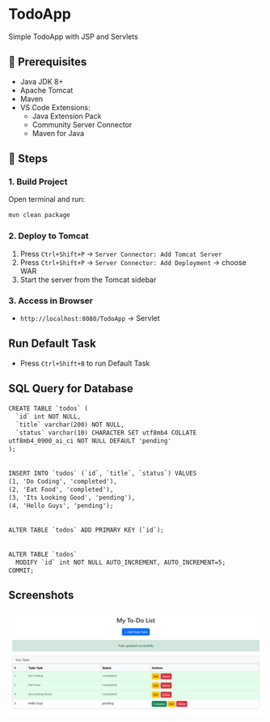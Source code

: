 # TodoApp
Simple TodoApp with JSP and Servlets

## 🔧 Prerequisites

- Java JDK 8+
- Apache Tomcat
- Maven
- VS Code Extensions:
  - Java Extension Pack
  - Community Server Connector
  - Maven for Java

## 🚀 Steps

### 1. Build Project

Open terminal and run:

```bash
mvn clean package
```

### 2. Deploy to Tomcat

1. Press `Ctrl+Shift+P` → `Server Connector: Add Tomcat Server`
2. Press `Ctrl+Shift+P` → `Server Connector: Add Deployment` → choose WAR
3. Start the server from the Tomcat sidebar

### 3. Access in Browser

- `http://localhost:8080/TodoApp` → Servlet


## Run Default Task

- Press `Ctrl+Shift+B` to run Default Task

## SQL Query for Database
```
CREATE TABLE `todos` (
  `id` int NOT NULL,
  `title` varchar(200) NOT NULL,
  `status` varchar(10) CHARACTER SET utf8mb4 COLLATE utf8mb4_0900_ai_ci NOT NULL DEFAULT 'pending'
);


INSERT INTO `todos` (`id`, `title`, `status`) VALUES
(1, 'Do Coding', 'completed'),
(2, 'Eat Food', 'completed'),
(3, 'Its Looking Good', 'pending'),
(4, 'Hello Guys', 'pending');


ALTER TABLE `todos` ADD PRIMARY KEY (`id`);


ALTER TABLE `todos`
  MODIFY `id` int NOT NULL AUTO_INCREMENT, AUTO_INCREMENT=5;
COMMIT;
```

## Screenshots

![List Todos](src/main/webapp/images/todo-index.png "List Todos")